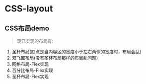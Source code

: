 ﻿# CSS-layout
## CSS布局demo
> 现已实现的布局有:
 1. 圣杯布局(缺点是当内容区的宽度小于左右两侧的宽度时，布局会乱)
 2. 双飞翼布局(没有圣杯布局那样的布局乱问题)
 3. 网格布局-Flex实现
 4. 百分比布局-Flex实现
 5. 圣杯布局-Flex实现